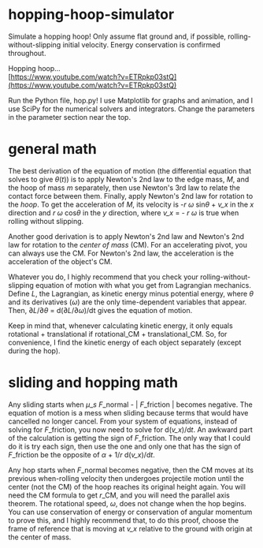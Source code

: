 # hopping-hoop-simulator
Simulate a hopping hoop! Only assume flat ground and, if possible, rolling-without-slipping initial velocity. Energy conservation is confirmed throughout.

Hopping hoop...  
[https://www.youtube.com/watch?v=ETRpkp03stQ](https://www.youtube.com/watch?v=ETRpkp03stQ)

Run the Python file, hop.py! I use Matplotlib for graphs and animation, and I use SciPy for the numerical solvers and integrators. Change the parameters in the parameter section near the top.

# general math
The best derivation of the equation of motion (the differential equation that solves to give *θ*(*t*)) is to apply Newton's 2nd law to the edge mass, *M*, and the hoop of mass *m* separately, then use Newton's 3rd law to relate the contact force between them. Finally, apply Newton's 2nd law for rotation to the *hoop*. To get the acceleration of *M*, its velocity is -*r* *ω* sin*θ* + *v\_x* in the *x* direction and *r* *ω* cos*θ* in the *y* direction, where *v\_x* = - *r* *ω* is true when rolling without slipping.

Another good derivation is to apply Newton's 2nd law and Newton's 2nd law for rotation to the *center of mass* (CM). For an accelerating pivot, you can always use the CM. For Newton's 2nd law, the acceleration is the acceleration of the object's CM. 

Whatever you do, I highly recommend that you check your rolling-without-slipping equation of motion with what you get from Lagrangian mechanics. Define *L*, the Lagrangian, as kinetic energy minus potential energy, where *θ* and its derivatives (*ω*) are the only time-dependent variables that appear. Then, ∂*L*/∂*θ* = d(∂*L*/∂*ω*)/dt gives the equation of motion.

Keep in mind that, whenever calculating kinetic energy, it only equals rotational + translational if rotational\_CM + translational\_CM. So, for convenience, I find the kinetic energy of each object separately (except during the hop).

# sliding and hopping math
Any sliding starts when *μ*\_*s* *F*_normal - | *F*_friction | becomes negative. The equation of motion is a mess when sliding because terms that would have cancelled no longer cancel. From your system of equations, instead of solving for *F*_friction, you now need to solve for d(*v\_x*)/d*t*. An awkward part of the calculation is getting the sign of *F*_friction. The only way that I could do it is try each sign, then use the one and only one that has the sign of *F*_friction be the opposite of *α* + 1/*r* d(*v\_x*)/d*t*.

Any hop starts when *F*_normal becomes negative, then the CM moves at its previous when-rolling velocity then undergoes projectile motion until the center (not the CM) of the hoop reaches its original height again. You will need the CM formula to get *r*\_CM, and you will need the parallel axis theorem. The rotational speed, *ω*, does not change when the hop begins. You can use conservation of energy or conservation of angular momentum to prove this, and I highly recommend that, to do this proof, choose the frame of reference that is moving at *v\_x* relative to the ground with origin at the center of mass.


